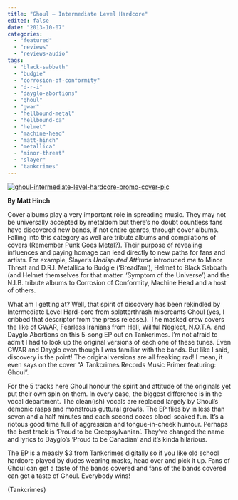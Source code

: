 ```yaml
---
title: "Ghoul – Intermediate Level Hardcore"
edited: false
date: "2013-10-07"
categories:
  - "featured"
  - "reviews"
  - "reviews-audio"
tags:
  - "black-sabbath"
  - "budgie"
  - "corrosion-of-conformity"
  - "d-r-i"
  - "dayglo-abortions"
  - "ghoul"
  - "gwar"
  - "hellbound-metal"
  - "hellbound-ca"
  - "helmet"
  - "machine-head"
  - "matt-hinch"
  - "metallica"
  - "minor-threat"
  - "slayer"
  - "tankcrimes"
---
```


[![ghoul-intermediate-level-hardcore-promo-cover-pic](http://www.hellbound.ca/wp-content/uploads/2013/10/ghoul-intermediate-level-hardcore-promo-cover-pic.jpg)](http://www.hellbound.ca/wp-content/uploads/2013/10/ghoul-intermediate-level-hardcore-promo-cover-pic.jpg)

**By Matt Hinch**

Cover albums play a very important role in spreading music. They may not be universally accepted by metaldom but there’s no doubt countless fans have discovered new bands, if not entire genres, through cover albums. Falling into this category as well are tribute albums and compilations of covers (Remember Punk Goes Metal?). Their purpose of revealing influences and paying homage can lead directly to new paths for fans and artists. For example, Slayer’s _Undisputed Attitude_ introduced me to Minor Threat and D.R.I. Metallica to Budgie (‘Breadfan’), Helmet to Black Sabbath (and Helmet themselves for that matter. ‘Symptom of the Universe’) and the N.I.B. tribute albums to Corrosion of Conformity, Machine Head and a host of others.

What am I getting at? Well, that spirit of discovery has been rekindled by Intermediate Level Hard-core from splatterthrash miscreants Ghoul (yes, I cribbed that descriptor from the press release.). The masked crew covers the like of GWAR, Fearless Iranians from Hell, Willful Neglect, N.O.T.A. and Dayglo Abortions on this 5-song EP out on Tankcrimes. I’m not afraid to admit I had to look up the original versions of each one of these tunes. Even GWAR and Dayglo even though I was familiar with the bands. But like I said, discovery is the point! The original versions are all freaking rad! I mean, it even says on the cover “A Tankcrimes Records Music Primer featuring: Ghoul”.

For the 5 tracks here Ghoul honour the spirit and attitude of the originals yet put their own spin on them. In every case, the biggest difference is in the vocal department. The clean(ish) vocals are replaced largely by Ghoul’s demonic rasps and monstrous guttural growls. The EP flies by in less than seven and a half minutes and each second oozes blood-soaked fun. It’s a riotous good time full of aggression and tongue-in-cheek humour. Perhaps the best track is ‘Proud to be Creepsylvanian’. They’ve changed the name and lyrics to Dayglo’s ‘Proud to be Canadian’ and it’s kinda hilarious.

The EP is a measly $3 from Tankcrimes digitally so if you like old school hardcore played by dudes wearing masks, head over and pick it up. Fans of Ghoul can get a taste of the bands covered and fans of the bands covered can get a taste of Ghoul. Everybody wins!

(Tankcrimes)
